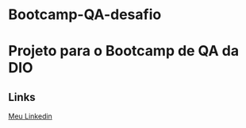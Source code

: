 # Bootcamp-QA-desafio
# Projeto para o Bootcamp de QA da DIO


## Links
[Meu Linkedin](https://www.linkedin.com/in/caroline-santos-926522209/)
